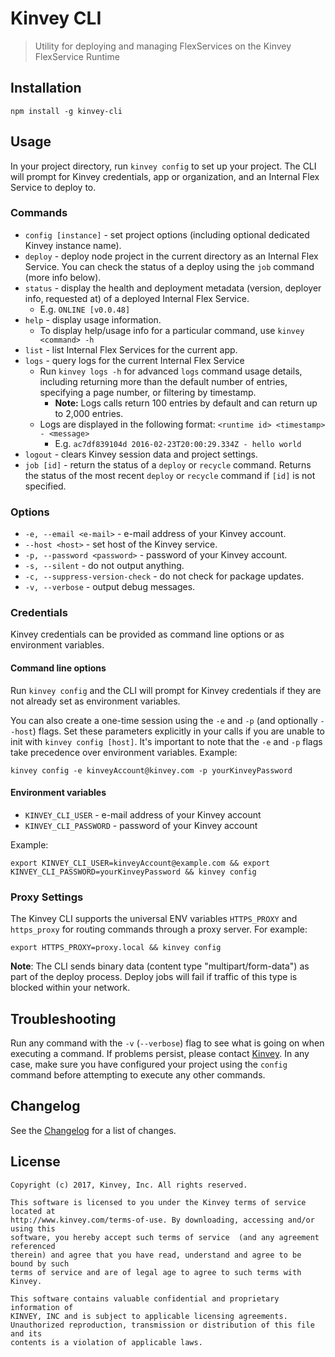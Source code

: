 # Kinvey CLI
> Utility for deploying and managing FlexServices on the Kinvey FlexService Runtime

## Installation
`npm install -g kinvey-cli`

## Usage
In your project directory, run `kinvey config` to set up your project. The CLI will prompt for Kinvey credentials, app or organization, and an Internal Flex Service to deploy to.

### Commands
* `config [instance]` - set project options (including optional dedicated Kinvey instance name).
* `deploy` - deploy node project in the current directory as an Internal Flex Service. You can check the status of a deploy using the `job` command (more info below).
* `status` - display the health and deployment metadata (version, deployer info, requested at) of a deployed Internal Flex Service.
  * E.g. `ONLINE [v0.0.48]`
* `help` - display usage information.
  * To display help/usage info for a particular command, use `kinvey <command> -h`
* `list` - list Internal Flex Services for the current app.
* `logs` - query logs for the current Internal Flex Service
  * Run `kinvey logs -h` for advanced `logs` command usage details, including returning more than the default number of entries, specifying a page number, or filtering by timestamp.
    * **Note:** Logs calls return 100 entries by default and can return up to 2,000 entries.
  * Logs are displayed in the following format: `<runtime id> <timestamp> - <message>`
    * E.g. `ac7df839104d 2016-02-23T20:00:29.334Z - hello world`
* `logout` - clears Kinvey session data and project settings.
* `job [id]` - return the status of a `deploy` or `recycle` command. Returns the status of the most recent `deploy` or `recycle` command if `[id]` is not specified.

### Options
* `-e, --email <e-mail>` - e-mail address of your Kinvey account.
* `--host <host>` - set host of the Kinvey service.
* `-p, --password <password>` - password of your Kinvey account.
* `-s, --silent` - do not output anything.
* `-c, --suppress-version-check` - do not check for package updates.
* `-v, --verbose` - output debug messages.

### Credentials

Kinvey credentials can be provided as command line options or as environment variables.

#### Command line options
Run `kinvey config` and the CLI will prompt for Kinvey credentials if they are not already set as environment variables.

You can also create a one-time session using the `-e` and `-p` (and optionally `--host`) flags. Set these parameters explicitly in your calls if you are unable to init with `kinvey config [host]`. It's important to note that the `-e` and `-p` flags take precedence over environment variables. Example:
```
kinvey config -e kinveyAccount@kinvey.com -p yourKinveyPassword
```

#### Environment variables
* `KINVEY_CLI_USER` - e-mail address of your Kinvey account
* `KINVEY_CLI_PASSWORD` - password of your Kinvey account

Example:
```
export KINVEY_CLI_USER=kinveyAccount@example.com && export KINVEY_CLI_PASSWORD=yourKinveyPassword && kinvey config
```

### Proxy Settings

The Kinvey CLI supports the universal ENV variables `HTTPS_PROXY` and `https_proxy` for routing commands through a proxy server. For example:

```
export HTTPS_PROXY=proxy.local && kinvey config
```

**Note**: The CLI sends binary data (content type "multipart/form-data") as part of the deploy process. Deploy jobs will fail if traffic of this type is blocked within your network.

## Troubleshooting
Run any command with the `-v` (`--verbose`) flag to see what is going on when executing a command. If problems persist, please contact [Kinvey](http://support.kinvey.com). In any case, make sure you have configured your project using the `config` command before attempting to execute any other commands.

## Changelog
See the [Changelog](./CHANGELOG.md) for a list of changes.

## License
    Copyright (c) 2017, Kinvey, Inc. All rights reserved.

    This software is licensed to you under the Kinvey terms of service located at
    http://www.kinvey.com/terms-of-use. By downloading, accessing and/or using this
    software, you hereby accept such terms of service  (and any agreement referenced
    therein) and agree that you have read, understand and agree to be bound by such
    terms of service and are of legal age to agree to such terms with Kinvey.

    This software contains valuable confidential and proprietary information of
    KINVEY, INC and is subject to applicable licensing agreements.
    Unauthorized reproduction, transmission or distribution of this file and its
    contents is a violation of applicable laws.